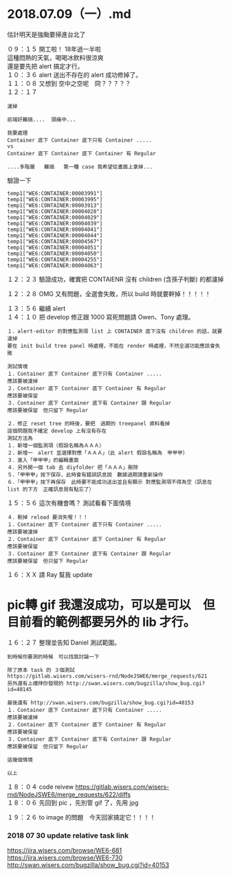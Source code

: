 # 2018.07.09（一）.md
估計明天是強颱要掃進台北了
  
０９：１５ 開工啦！ 18年過一半啦  
這種悶熱的天氣，喝喝冰飲料很涼爽  
還是要先把 alert 搞定才行。  
１０：３６ alert 送出不存在的 alert 成功修掉了。  
１１：０８ 又想到 空中之空呢　冏？？？？？  
１２：１７  
```
濾掉

前端好難搞....  頭痛中...

我要處理
Container 底下 Container 底下只有 Container .....
vs
Container 底下 Container 底下 Container 有 Regular

....多階層   難搞   第一種 case 我希望從畫面上拿掉...
```
驗證一下
```
temp1["WE6:CONTAINER:00003991"]
temp1["WE6:CONTAINER:00003995"]
temp1["WE6:CONTAINER:00003913"]
temp1["WE6:CONTAINER:00004028"]
temp1["WE6:CONTAINER:00004029"]
temp1["WE6:CONTAINER:00004039"]
temp1["WE6:CONTAINER:00004041"]
temp1["WE6:CONTAINER:00004044"]
temp1["WE6:CONTAINER:00004567"]
temp1["WE6:CONTAINER:00004051"]
temp1["WE6:CONTAINER:00004050"]
temp1["WE6:CONTAINER:00004255"]
temp1["WE6:CONTAINER:00004063"]
```
１２：２３ 驗證成功，確實把 CONTAIENR 沒有 children (含孫子判斷) 的都濾掉  

１２：２８ OMG 又有問題，全選會失敗，所以 build 時就要幹掉！！！！！  

１３：５６ 繼續 alert  
１４：１０ 把 develop 修正跟 1000 寫死問題請 Owen、Tony 處理。  
```
１．alert-editor 的對應監測項 list 上 CONTAINER 底下沒有 children 的話，就要濾掉
要在 init build tree panel 時處裡，不能在 render 時處裡，不然全選功能應該會失敗

測試情境
１．Container 底下 Container 底下只有 Container .....
應該要被濾掉
２．Container 底下 Container 底下 Container 有 Regular
應該要被保留
３．Container 底下 Container 底下有 Container 跟 Regular
應該要被保留　但只留下 Regular

２．修正 reset tree 的時後，要把　過期的 treepanel 資料看掉
這個問題我不確定 develop 上有沒有存在
測試方法為
１．新增一個監測項（假設名稱為ＡＡＡ）
２．新增一　alert 並選擇對應「ＡＡＡ」（此 alert 假設名稱為　甲甲甲）
３．進入「甲甲甲」的編輯畫面
４．另外開一個 tab 去 diyfolder 把「ＡＡＡ」刪除
５．「甲甲甲」按下保存，此時會有錯誤訊息說　數據過期請重新操作
６．「甲甲甲」按下再保存　此時要不能成功送出並且有顯示 對應監測項不得為空（訊息在list 的下方　正確訊息我有點忘了）
```
１５：５６ 這次有機會嗎？ 測試看看下面情境  
```
４．刪掉 reload 要消失喔！！！
１．Container 底下 Container 底下只有 Container .....
應該要被濾掉
２．Container 底下 Container 底下 Container 有 Regular
應該要被保留
３．Container 底下 Container 底下有 Container 跟 Regular
應該要被保留　但只留下 Regular

```
１６：ＸＸ 請 Ray 幫我 update
# pic轉 gif 我還沒成功，可以是可以　但目前看的範例都要另外的 lib 才行。

１６：２７ 整理並告知 Daniel 測試範圍。
```
到時候你要測的時候　可以找我討論一下

除了原本 task 的 ３個測試
https://gitlab.wisers.com/wisers-rnd/NodeJSWE6/merge_requests/621
另外還有上禮拜你發現的 http://swan.wisers.com/bugzilla/show_bug.cgi?id=40145

最後還有 http://swan.wisers.com/bugzilla/show_bug.cgi?id=40153
１．Container 底下 Container 底下只有 Container .....
應該要被濾掉
２．Container 底下 Container 底下 Container 有 Regular
應該要被保留
３．Container 底下 Container 底下有 Container 跟 Regular
應該要被保留　但只留下 Regular

這幾個情境

以上
```

１８：０４ code reivew https://gitlab.wisers.com/wisers-rnd/NodeJSWE6/merge_requests/622/diffs  
１８：０６ 先回到 pic ，先別管 gif 了，先用 jpg  

１９：２６ to image 的問題　今天回家搞定它！！！！  

### 2018 07 30 update relative task link
https://jira.wisers.com/browse/WE6-681  
https://jira.wisers.com/browse/WE6-730  
http://swan.wisers.com/bugzilla/show_bug.cgi?id=40153  
